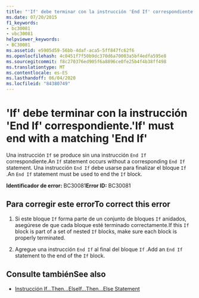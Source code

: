 ```yaml
---
title: "'If' debe terminar con la instrucción 'End If' correspondiente."
ms.date: 07/20/2015
f1_keywords:
- bc30081
- vbc30081
helpviewer_keywords:
- BC30081
ms.assetid: e5905d59-56bb-4daf-aca5-5ff847fc62f6
ms.openlocfilehash: 4c0451f7f50b9dc370d6a70003a5bf4edfa595e8
ms.sourcegitcommit: f8c270376ed905f6a8896ce0fe25b4f4b38ff498
ms.translationtype: MT
ms.contentlocale: es-ES
ms.lasthandoff: 06/04/2020
ms.locfileid: "84380749"
---
```

# <a name="if-must-end-with-a-matching-end-if"></a><span data-ttu-id="91488-102">'If' debe terminar con la instrucción 'End If' correspondiente.</span><span class="sxs-lookup"><span data-stu-id="91488-102">'If' must end with a matching 'End If'</span></span>
<span data-ttu-id="91488-103">Una instrucción `If` se produce sin una instrucción `End If` correspondiente.</span><span class="sxs-lookup"><span data-stu-id="91488-103">An `If` statement occurs without a corresponding `End If` statement.</span></span> <span data-ttu-id="91488-104">Una instrucción `End If` debe usarse para finalizar el bloque `If` .</span><span class="sxs-lookup"><span data-stu-id="91488-104">An `End If` statement must be used to end the `If` block.</span></span>  
  
 <span data-ttu-id="91488-105">**Identificador de error:** BC30081</span><span class="sxs-lookup"><span data-stu-id="91488-105">**Error ID:** BC30081</span></span>  
  
## <a name="to-correct-this-error"></a><span data-ttu-id="91488-106">Para corregir este error</span><span class="sxs-lookup"><span data-stu-id="91488-106">To correct this error</span></span>  
  
1. <span data-ttu-id="91488-107">Si este bloque `If` forma parte de un conjunto de bloques `If` anidados, asegúrese de que cada bloque esté terminado correctamente.</span><span class="sxs-lookup"><span data-stu-id="91488-107">If this `If` block is part of a set of nested `If` blocks, make sure each block is properly terminated.</span></span>  
  
2. <span data-ttu-id="91488-108">Agregue una instrucción `End If` al final del bloque `If` .</span><span class="sxs-lookup"><span data-stu-id="91488-108">Add an `End If` statement to the end of the `If` block.</span></span>  
  
## <a name="see-also"></a><span data-ttu-id="91488-109">Consulte también</span><span class="sxs-lookup"><span data-stu-id="91488-109">See also</span></span>

- [<span data-ttu-id="91488-110">Instrucción If...Then...Else</span><span class="sxs-lookup"><span data-stu-id="91488-110">If...Then...Else Statement</span></span>](../language-reference/statements/if-then-else-statement.md)
